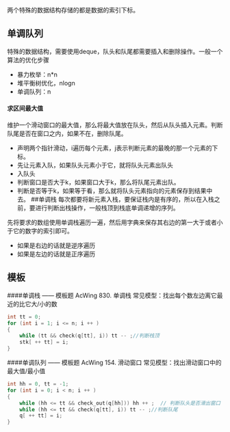 两个特殊的数据结构存储的都是数据的索引下标。
## 单调队列
特殊的数据结构，需要使用deque，队头和队尾都需要插入和删除操作。一般一个算法的优化步骤
- 暴力枚举：n*n
- 堆平衡树优化，nlogn
- 单调队列：n

#### 求区间最大值
维护一个滑动窗口的最大值，那么将最大值放在队头，然后从队头插入元素。判断队尾是否在窗口之内，如果不在，删除队尾。
- 声明两个指针滑动，i遍历每个元素，j表示判断元素的最晚的那一个元素的下标。
- 先让元素入队，如果队头元素小于它，就将队头元素出队头
- 入队头
- 判断窗口是否大于k，如果窗口大于k，那么将队尾元素出队。
- 判断是否等于k，如果等于看，那么就将队头元素指向的元素保存到结果中去。
##单调栈
每次都要将新元素入栈，要保证栈内是有序的，所以在入栈之前，要进行判断出栈操作，一般栈顶到栈底单调递增的序列。

先将要求的数组使用单调栈遍历一遍，然后用字典来保存其右边的第一大于或者小于它的数字的索引即可。
- 如果是右边的话就是逆序遍历
- 如果是左边的话就是正序遍历

## 模板
####单调栈 —— 模板题 AcWing 830. 单调栈
常见模型：找出每个数左边离它最近的比它大/小的数
```c
int tt = 0;
for (int i = 1; i <= n; i ++ )
{
    while (tt && check(q[tt], i)) tt -- ;//判断栈顶
    stk[ ++ tt] = i;
}
```
####单调队列 —— 模板题 AcWing 154. 滑动窗口
常见模型：找出滑动窗口中的最大值/最小值
```c
int hh = 0, tt = -1;
for (int i = 0; i < n; i ++ )
{
    while (hh <= tt && check_out(q[hh])) hh ++ ;  // 判断队头是否滑出窗口
    while (hh <= tt && check(q[tt], i)) tt -- ;//判断队尾
    q[ ++ tt] = i;
}
```
